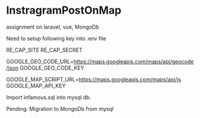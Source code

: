 # InstragramPostOnMap
assignment on laravel, vue, MongoDb

Need to setup following key into .env file

RE_CAP_SITE
RE_CAP_SECRET

GOOGLE_GEO_CODE_URL=https://maps.googleapis.com/maps/api/geocode/json
GOOGLE_GEO_CODE_KEY

GOOGLE_MAP_SCRIPT_URL=https://maps.googleapis.com/maps/api/js
GOOGLE_MAP_API_KEY

Import infamous.sql into mysql db.

Pending:
Migration to MongoDb from mysql
